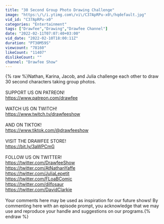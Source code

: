 ```yaml
---
title: "30 Second Group Photo Drawing Challenge"
image: "https:\/\/i.ytimg.com\/vi\/C37ApRPu-x0\/hqdefault.jpg"
vid_id: "C37ApRPu-x0"
categories: "Entertainment"
tags: ["Drawfee","Drawing","Drawfee Channel"]
date: "2022-02-11T07:07:40+03:00"
vid_date: "2022-02-10T18:00:11Z"
duration: "PT30M59S"
viewcount: "78160"
likeCount: "11407"
dislikeCount: ""
channel: "Drawfee Show"
---
```

{% raw %}Nathan, Karina, Jacob, and Julia challenge each other to draw 30 second characters taking group photos.<br /><br />SUPPORT US ON PATREON!<br /><a rel="nofollow" target="blank" href="https://www.patreon.com/drawfee">https://www.patreon.com/drawfee</a><br /><br />WATCH US ON TWITCH!<br /><a rel="nofollow" target="blank" href="https://www.twitch.tv/drawfeeshow">https://www.twitch.tv/drawfeeshow</a><br /><br />AND ON TIKTOK!<br /><a rel="nofollow" target="blank" href="https://www.tiktok.com/@drawfeeshow">https://www.tiktok.com/@drawfeeshow</a><br /><br />VISIT THE DRAWFEE STORE!<br /><a rel="nofollow" target="blank" href="https://bit.ly/3aWPCmG">https://bit.ly/3aWPCmG</a><br /><br />FOLLOW US ON TWITTER!<br /><a rel="nofollow" target="blank" href="https://twitter.com/DrawfeeShow">https://twitter.com/DrawfeeShow</a><br /><a rel="nofollow" target="blank" href="https://twitter.com/AtNathanYaffe">https://twitter.com/AtNathanYaffe</a><br /><a rel="nofollow" target="blank" href="https://twitter.com/JuliaLepetit">https://twitter.com/JuliaLepetit</a><br /><a rel="nofollow" target="blank" href="https://twitter.com/FLoaBComic">https://twitter.com/FLoaBComic</a><br /><a rel="nofollow" target="blank" href="https://twitter.com/dilfosaur">https://twitter.com/dilfosaur</a><br /><a rel="nofollow" target="blank" href="https://twitter.com/DavidClarkie">https://twitter.com/DavidClarkie</a><br /><br />Your comments here may be used as inspiration for our future shows! By commenting here with an episode prompt, you acknowledge that we may use and reproduce your handle and suggestions on our programs.{% endraw %}
